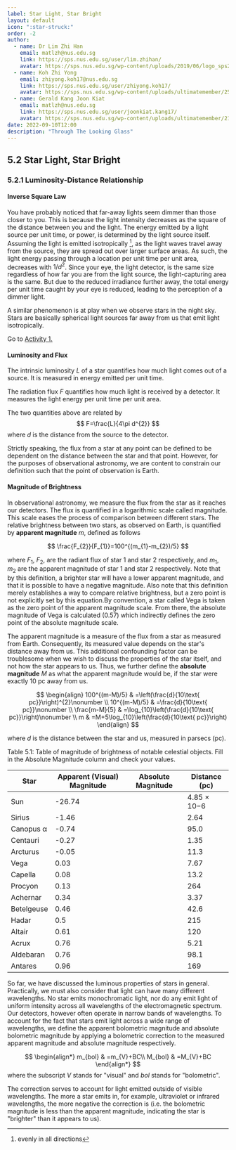 ```yaml
---
label: Star Light, Star Bright
layout: default
icon: ":star-struck:"
order: -2
author:
  - name: Dr Lim Zhi Han
    email: matlzh@nus.edu.sg
    link: https://sps.nus.edu.sg/user/lim.zhihan/
    avatar: https://sps.nus.edu.sg/wp-content/uploads/2019/06/logo_sps20.png
  - name: Koh Zhi Yong
    email: zhiyong.koh17@nus.edu.sg
    link: https://sps.nus.edu.sg/user/zhiyong.koh17/
    avatar: https://sps.nus.edu.sg/wp-content/uploads/ultimatemember/25/profile_photo-190x190.jpg?1662811284
  - name: Gerald Kang Joon Kiat
    email: matlzh@nus.edu.sg
    link: https://sps.nus.edu.sg/user/joonkiat.kang17/
    avatar: https://sps.nus.edu.sg/wp-content/uploads/ultimatemember/21/profile_photo-190x190.jpg?1662826964
date: 2022-09-10T12:00
description: "Through The Looking Glass"
---
```


## 5.2 Star Light, Star Bright

### 5.2.1 Luminosity-Distance Relationship

#### Inverse Square Law

You have probably noticed that far-away lights seem dimmer than those
closer to you. This is because the light intensity decreases as the
square of the distance between you and the light. The energy emitted
by a light source per unit time, or power, is determined by the light
source itself. Assuming the light is emitted isotropically [^1],
as the light waves travel away from the source, they are spread out
over larger surface areas. As such, the light energy passing through
a location per unit time per unit area, decreases with $1/d^{2}$.
Since your eye, the light detector, is the same size regardless of
how far you are from the light source, the light-capturing area is
the same. But due to the reduced irradiance further away, the total
energy per unit time caught by your eye is reduced, leading to the
perception of a dimmer light.

[^1]: evenly in all directions

A similar phenomenon is at play when we observe stars in the night
sky. Stars are basically spherical light sources far away from us
that emit light isotropically. 

Go to [Activity 1.](<Activities/#Power of the Sun>)

#### Luminosity and Flux

The intrinsic luminosity $L$ of a star quantifies how much light
comes out of a source. It is measured in energy emitted per unit time.

The radiation flux $F$ quantifies how much light is received by a
detector. It measures the light energy per unit time per unit area.

The two quantities above are related by 
$$
F=\frac{L}{4\pi d^{2}}
$$
where $d$ is the distance from the source to the detector.

Strictly speaking, the flux from a star at any point can be defined
to be dependent on the distance between the star and that point. However,
for the purposes of observational astronomy, we are content to constrain
our definition such that the point of observation is Earth. 

#### Magnitude of Brightness

In observational astronomy, we measure the flux from the star as it
reaches our detectors. The flux is quantified in a logarithmic scale
called magnitude. This scale eases the process of comparison between
different stars. The relative brightness between two stars, as observed
on Earth, is quantified by **apparent magnitude** $m$, defined
as follows

$$
\frac{F_{2}}{F_{1}}=100^{(m_{1}-m_{2})/5}
$$

where $F_{1}$, $F_{2}$, are the radiant flux of star 1 and star
2 respectively, and $m_{1}$, $m_{2}$ are the apparent magnitude
of star 1 and star 2 respectively. Note that by this definition, a
brighter star will have a lower apparent magnitude, and that it is
possible to have a negative magnitude. Also note that this definition
merely establishes a way to compare relative brightness, but a zero
point is not explicitly set by this equation.By convention, a star
called Vega is taken as the zero point of the apparent magnitude scale.
From there, the absolute magnitude of Vega is calculated (0.57) which
indirectly defines the zero point of the absolute magnitude scale. 

The apparent magnitude is a measure of the flux from a star as measured
from Earth. Consequently, its measured value depends on the star's
distance away from us. This additional confounding factor can be troublesome
when we wish to discuss the properties of the star itself, and not
how the star appears to us. Thus, we further define the **absolute
magnitude** $M$ as what the apparent magnitude would be, if the star
were exactly 10 pc away from us. 

<span id="magnitudeDistanceRel"></span>
$$
\begin{align}
100^{(m-M)/5} & =\left(\frac{d}{10\text{ pc}}\right)^{2}\nonumber \\
10^{(m-M)/5} & =\frac{d}{10\text{ pc}}\nonumber \\
\frac{m-M}{5} & =\log_{10}\left(\frac{d}{10\text{ pc}}\right)\nonumber \\
m & =M+5\log_{10}\left(\frac{d}{10\text{ pc}}\right)
\end{align}
$$

where $d$ is the distance between the star and us, measured in parsecs
(pc). 

Table 5.1: Table of magnitude of brightness of notable celestial objects. Fill
in the Absolute Magnitude column and check your values.

| Star       | Apparent (Visual) Magnitude  | Absolute Magnitude  | Distance (pc)  |
|------------|------------------------------|---------------------|----------------|
| Sun        | -26.74                       |                     | 4.85 × 10−6    |
| Sirius     | -1.46                        |                     | 2.64           |
| Canopus α  | -0.74                        |                     | 95.0           |
| Centauri   | -0.27                        |                     | 1.35           |
| Arcturus   | -0.05                        |                     | 11.3           |
| Vega       | 0.03                         |                     | 7.67           |
| Capella    | 0.08                         |                     | 13.2           |
| Procyon    | 0.13                         |                     | 264            |
| Achernar   | 0.34                         |                     | 3.37           |
| Betelgeuse | 0.46                         |                     | 42.6           |
| Hadar      | 0.5                          |                     | 215            |
| Altair     | 0.61                         |                     | 120            |
| Acrux      | 0.76                         |                     | 5.21           |
| Aldebaran  | 0.76                         |                     | 98.1           |
| Antares    | 0.96                         |                     | 169            |


So far, we have discussed the luminous properties of stars in general.
Practically, we must also consider that light can have many different
wavelengths. No star emits monochromatic light, nor do any emit light
of uniform intensity across all wavelengths of the electromagnetic
spectrum. Our detectors, however often operate in narrow bands of
wavelengths. To account for the fact that stars emit light across
a wide range of wavelengths, we define the apparent bolometric magnitude
and absolute bolometric magnitude by applying a bolometric correction
to the measured apparent magnitude and absolute magnitude respectively.

$$
\begin{align*}
m_{bol} & =m_{V}+BC\\
M_{bol} & =M_{V}+BC
\end{align*}
$$
where the subscript $V$ stands for "visual" and $bol$ stands
for "bolometric".

The correction serves to account for light emitted outside of visible
wavelengths. The more a star emits in, for example, ultraviolet or
infrared wavelengths, the more negative the correction is (i.e. the
bolometric magnitude is less than the apparent magnitude, indicating
the star is "brighter" than it appears to us). 